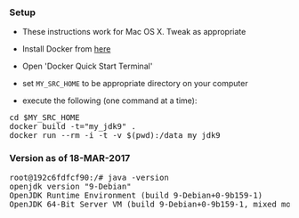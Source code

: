 
### Setup

* These instructions work for Mac OS X. Tweak as appropriate
* Install Docker from [here](https://www.docker.com/) 
* Open 'Docker Quick Start Terminal'

* set `MY_SRC_HOME` to be appropriate directory on your computer
* execute the following (one command at a time):

<pre>
cd $MY_SRC_HOME
docker build -t="my_jdk9" . 
docker run --rm -i -t -v $(pwd):/data my_jdk9 
</pre>

### Version as of 18-MAR-2017

<pre>
root@192c6fdfcf90:/# java -version
openjdk version "9-Debian"
OpenJDK Runtime Environment (build 9-Debian+0-9b159-1)
OpenJDK 64-Bit Server VM (build 9-Debian+0-9b159-1, mixed mode)
</pre>

